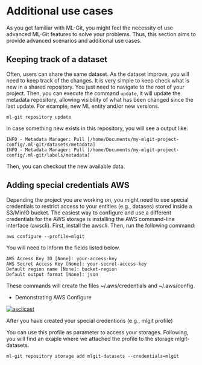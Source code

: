 # Additional use cases

As you get familiar with ML-Git, you might feel the necessity of use advanced ML-Git features to solve your problems. Thus, this section aims to provide advanced scenarios and additional use cases.

## Keeping track of a dataset

Often, users can share the same dataset. As the dataset improve, you will need to keep track of the changes. It is very simple to keep check what is new in a shared repository. You just need to navigate to the root of your project. Then, you can execute the command `update`, it will update the metadata repository, allowing visibility of what has been changed since the last update. For example, new ML entity and/or new versions.

```
ml-git repository update
```

In case something new exists in this repository, you will see a output like:
```
INFO - Metadata Manager: Pull [/home/Documents/my-mlgit-project-config/.ml-git/datasets/metadata]
INFO - Metadata Manager: Pull [/home/Documents/my-mlgit-project-config/.ml-git/labels/metadata]
```

Then, you can checkout the new available data.


## Adding special credentials AWS

Depending the project you are working on, you might need to use special credentials to restrict access to your entities (e.g., datases) stored inside a S3/MinIO bucket. The easiest way to configure and use a different credentials for the AWS storage is installing the AWS command-line interface (awscli). First, install the awscli. Then, run the following command:

```
aws configure --profile=mlgit
```

You will need to inform the fields listed below.

```
AWS Access Key ID [None]: your-access-key
AWS Secret Access Key [None]: your-secret-access-key
Default region name [None]: bucket-region
Default output format [None]: json
```

These commands will create the files ~/.aws/credentials and ~/.aws/config.

- Demonstrating AWS Configure
  
[![asciicast](https://asciinema.org/a/371052.svg)](https://asciinema.org/a/371052)

After you have created your special credentions (e.g., mlgit profile)

You can use this profile as parameter to access your storages. Following, you will find an exaple where we attached the profile to the storage mlgit-datasets.

```
ml-git repository storage add mlgit-datasets --credentials=mlgit
```